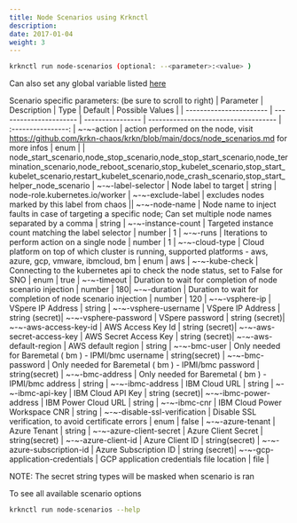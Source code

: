 ```yaml
---
title: Node Scenarios using Krknctl
description: 
date: 2017-01-04
weight: 3
---
```


```bash
krknctl run node-scenarios (optional: --<parameter>:<value> )
```

Can also set any global variable listed [here](../all-scenario-env-krknctl.md)


Scenario specific parameters:  (be sure to scroll to right)
| Parameter      | Description    | Type      |  Default | Possible Values | 
| ----------------------- | ----------------------    | ----------------  | ------------------------------------ | :----------------:  | 
~-~-action | action performed on the node, visit https://github.com/krkn-chaos/krkn/blob/main/docs/node_scenarios.md for more infos | enum |  | node_start_scenario,node_stop_scenario,node_stop_start_scenario,node_termination_scenario,node_reboot_scenario,stop_kubelet_scenario,stop_start_kubelet_scenario,restart_kubelet_scenario,node_crash_scenario,stop_start_helper_node_scenario | 
~-~-label-selector | Node label to target | string | node-role.kubernetes.io/worker | 
~-~-exclude-label  | excludes nodes marked by this label from chaos ||
~-~-node-name | Node name to inject faults in case of targeting a specific node; Can set multiple node names separated by a comma | string | 
~-~-instance-count | Targeted instance count matching the label selector | number | 1 | 
~-~-runs | Iterations to perform action on a single node | number | 1 | 
~-~-cloud-type | Cloud platform on top of which cluster is running, supported platforms - aws, azure, gcp, vmware, ibmcloud, bm | enum | aws | 
~-~-kube-check | Connecting to the kubernetes api to check the node status, set to False for SNO | enum | true | 
~-~-timeout | Duration to wait for completion of node scenario injection | number | 180| 
~-~-duration | Duration to wait for completion of node scenario injection | number | 120 | 
~-~-vsphere-ip | VSpere IP Address | string | 
~-~-vsphere-username | VSpere IP Address | string (secret)| 
~-~-vsphere-password | VSpere password | string (secret)| 
~-~-aws-access-key-id | AWS Access Key Id | string (secret)| 
~-~-aws-secret-access-key | AWS Secret Access Key | string (secret)| 
~-~-aws-default-region | AWS default region | string | 
~-~-bmc-user | Only needed for Baremetal ( bm ) - IPMI/bmc username | string(secret) | 
~-~-bmc-password | Only needed for Baremetal ( bm ) - IPMI/bmc password | string(secret) | 
~-~-bmc-address | Only needed for Baremetal ( bm ) - IPMI/bmc address | string | 
~-~-ibmc-address | IBM Cloud URL | string | 
~-~-ibmc-api-key | IBM Cloud API Key | string (secret)| 
~-~-ibmc-power-address | IBM Power Cloud URL | string | 
~-~-ibmc-cnr | IBM Cloud Power Workspace CNR | string | 
~-~-disable-ssl-verification | Disable SSL verification, to avoid certificate errors | enum | false |
~-~-azure-tenant | Azure Tenant | string  | 
~-~-azure-client-secret | Azure Client Secret | string(secret) | 
~-~-azure-client-id | Azure Client ID | string(secret) | 
~-~-azure-subscription-id | Azure Subscription ID | string (secret)| 
~-~-gcp-application-credentials | GCP application credentials file location | file | 

NOTE: The secret string types will be masked when scenario is ran

To see all available scenario options 
```bash
krknctl run node-scenarios --help 
```